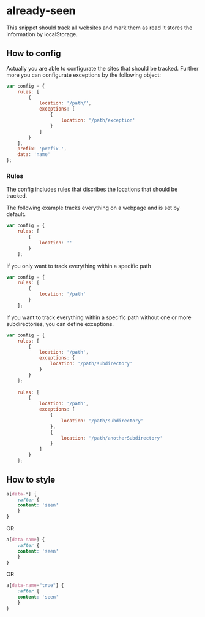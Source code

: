 # already-seen
This snippet should track all websites and mark them as read
It stores the information by localStorage.

## How to config
Actually you are able to configurate the sites that should be tracked.
Further more you can configurate exceptions by the following object:

```javascript
var config = {
    rules: [
        {
            location: '/path/',
            exceptions: [
                {
                    location: '/path/exception'
                }
            ]
        }
    ],
    prefix: 'prefix-',
    data: 'name'
};
```

### Rules
The config includes rules that discribes the locations that should
be tracked.

The following example tracks everything on a webpage and is set by
default.
```javascript
var config = {
    rules: [
        {
            location: ''
        }
    ];
```

If you only want to track everything within a specific path
```javascript
var config = {
    rules: [
        {
            location: '/path'
        }
    ];
```

If you want to track everything within a specific path
without one or more subdirectories, you can define exceptions.
```javascript
var config = {
    rules: [
        {
            location: '/path',
            exceptions: {
                location: '/path/subdirectory'
            }
        }
    ];
    
    rules: [
        {
            location: '/path',
            exceptions: [
                {
                    location: '/path/subdirectory'
                },
                {
                    location: '/path/anotherSubdirectory'
                }
            ]
        }
    ];
```

## How to style
```css
a[data-*] {
    :after {
    content: 'seen'
    }
}
```
OR
```css
a[data-name] {
    :after {
    content: 'seen'
    }
}
```
OR
```css
a[data-name="true"] {
    :after {
    content: 'seen'
    }
}
```